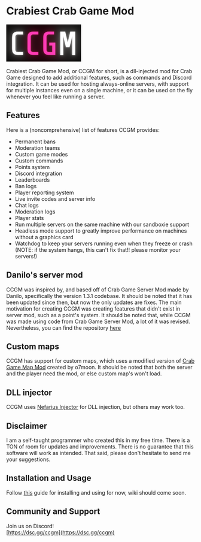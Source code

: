 
# Crabiest Crab Game Mod

![Crabiest Crab Game Mod](logo.png)

Crabiest Crab Game Mod, or CCGM for short, is a dll-injected mod for Crab Game designed to add additional features, such as commands and Discord integration. 
It can be used for hosting always-online servers, with support for multiple instances even on a single machine, or it can be used on the fly whenever you feel like running a server.

## Features
Here is a (noncomprehensive) list of features CCGM provides:
- Permanent bans
- Moderation teams
- Custom game modes
- Custom commands
- Points system
- Discord integration
- Leaderboards
- Ban logs
- Player reporting system
- Live invite codes and server info
- Chat logs
- Moderation logs
- Player stats
- Run multiple servers on the same machine with our sandboxie support
- Headless mode support to greatly improve performance on machines without a graphics card
- Watchdog to keep your servers running even when they freeze or crash (NOTE: if the system hangs, this can't fix that!! please monitor your servers!)

## Danilo's server mod
CCGM was inspired by, and based off of Crab Game Server Mod made by Danilo, specifically the version 1.3.1 codebase. It should be noted that it has been updated since then, but now the only updates are fixes. The main motivation for creating CCGM was creating features that didn't exist in server mod, such as a point's system.
It should be noted that, while CCGM was made using code from Crab Game Server Mod, a lot of it was revised. Nevertheless, you can find the repository [here](https://github.com/Danilo1301/crab-game-server-mod)

## Custom maps
CCGM has support for custom maps, which uses a modified version of [Crab Game Map Mod](https://github.com/o7Moon/CrabGame.MapMod) created by o7moon. It should be noted that both the server and the player need the mod, or else custom map's won't load.

## DLL injector
CCGM uses [Nefarius Injector](https://github.com/nefarius/Injector) for DLL injection, but others may work too.

## Disclaimer

I am a self-taught programmer who created this in my free time. There is a TON of room for updates and improvements. There is no guarantee that this software will work as intended. That said, please don't hesitate to send me your suggestions.

## Installation and Usage

Follow [this](https://www.youtube.com/watch?v=WCrLDGtBdKM&list=PL3YNCIXsru7mDjnYn_WT4hnseyPu6NxL4) guide for installing and using for now, wiki should come soon.

## Community and Support

Join us on Discord!</br>
[https://dsc.gg/ccgm](https://dsc.gg/ccgm)

